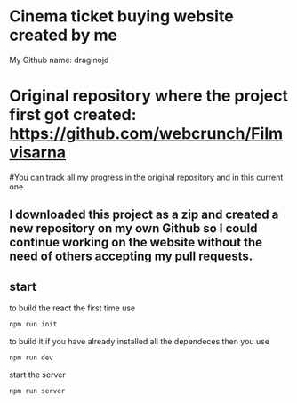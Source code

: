 # Cinema ticket buying website created by me

My Github name: draginojd

# Original repository where the project first got created: https://github.com/webcrunch/Filmvisarna

#You can track all my progress in the original repository and in this current one.

## I downloaded this project as a zip and created a new repository on my own Github so I could continue working on the website without the need of others accepting my pull requests.

## start

to build the react the first time use

```js
npm run init
```

to build it if you have already installed all the dependeces then you use

```js
npm run dev
```

start the server
```js
npm run server
```
